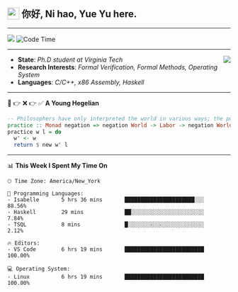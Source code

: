 <h2> <img style="vertical-align: text-bottom;" src=https://slackmojis.com/emojis/13253-yay-frog/download/ width=27> 你好, Ni hao, Yue Yu here. </h2>

---

![](https://shields.io/badge/dynamic/json?color=blue&amp;label=Visitors&amp;query=value&amp;url=https://api.countapi.xyz/hit/fishjump.fishjump) ![Code Time](https://img.shields.io/badge/Code%20Time-384%20hrs%2043%20mins-blue)

---

<img align='right' src=https://slackmojis.com/emojis/5264-coding/download> </td>

- **State**: *Ph.D student at Virginia Tech*
- **Research Interests**: *Formal Verification, Formal Methods, Operating System*
- **Languages**: *C/C++, x86 Assembly, Haskell*

---

🚫 👉 ❌ 👉 ✅ **A Young Hegelian**

``` haskell
-- Philosophers have only interpreted the world in various ways; the point is to change it.
practice :: Monad negation => negation World -> Labor -> negation World
practice w l = do
  w' <- w
  return $ new w' l
```

---


📊 **This Week I Spent My Time On** 

```text
🕑︎ Time Zone: America/New_York

💬 Programming Languages:
- Isabelle       5 hrs 36 mins       ██████████████████████░░░     88.56%
- Haskell        29 mins             ██░░░░░░░░░░░░░░░░░░░░░░░     7.84%
- TSQL           8 mins              █░░░░░░░░░░░░░░░░░░░░░░░░     2.12%

🔥 Editors:
- VS Code        6 hrs 19 mins       █████████████████████████     100.00%

💻 Operating System:
- Linux          6 hrs 19 mins       █████████████████████████     100.00%
```

